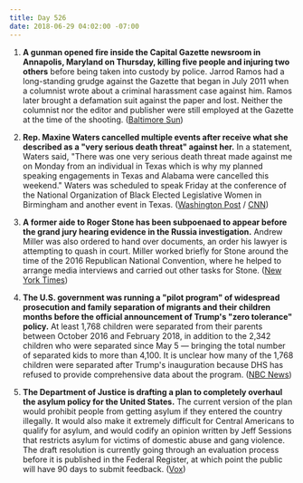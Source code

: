 ```yaml
---
title: Day 526
date: 2018-06-29 04:02:00 -07:00
---
```


1. **A gunman opened fire inside the Capital Gazette newsroom in Annapolis, Maryland on Thursday, killing five people and injuring two others** before being taken into custody by police. Jarrod Ramos had a long-standing grudge against the Gazette that began in July 2011 when a columnist wrote about a criminal harassment case against him. Ramos later brought a defamation suit against the paper and lost. Neither the columnist nor the editor and publisher were still employed at the Gazette at the time of the shooting. ([Baltimore Sun](http://www.baltimoresun.com/news/maryland/crime/bs-md-gazette-shooting-20180628-story.html))

2. **Rep. Maxine Waters cancelled multiple events after receive what she described as a "very serious death threat" against her.** In a statement, Waters said, "There was one very serious death threat made against me on Monday from an individual in Texas which is why my planned speaking engagements in Texas and Alabama were cancelled this weekend." Waters was scheduled to speak Friday at the conference of the National Organization of Black Elected Legislative Women in Birmingham and another event in Texas. ([Washington Post](https://www.washingtonpost.com/politics/rep-maxine-waters-cancels-events-due-to-very-serious-death-threat/2018/06/28/b5aca1c0-7b1c-11e8-80be-6d32e182a3bc_story.html?noredirect=on&utm_term=.ba23a0a09fdb) / [CNN](https://www.cnn.com/2018/06/28/politics/maxine-waters-threatened/index.html))

3. **A former aide to Roger Stone has been subpoenaed to appear before the grand jury hearing evidence in the Russia investigation.** Andrew Miller was also ordered to hand over documents, an order his lawyer is attempting to quash in court. Miller worked briefly for Stone around the time of the 2016 Republican National Convention, where he helped to arrange media interviews and carried out other tasks for Stone. ([New York Times](https://www.nytimes.com/2018/06/28/us/politics/roger-stone-andrew-miller-subpoenaed-trump.html))

4. **The U.S. government was running a "pilot program" of widespread prosecution and family separation of migrants and their children months before the official announcement of Trump's "zero tolerance" policy.** At least 1,768 children were separated from their parents between October 2016 and February 2018, in addition to the 2,342 children who were separated since May 5 — bringing the total number of separated kids to more than 4,100. It is unclear how many of the 1,768 children were separated after Trump's inauguration because DHS has refused to provide comprehensive data about the program. ([NBC News](https://www.nbcnews.com/storyline/immigration-border-crisis/trump-admin-ran-pilot-program-separating-migrant-families-2017-n887616))

5. **The Department of Justice is drafting a plan to completely overhaul the asylum policy for the United States.** The current version of the plan would prohibit people from getting asylum if they entered the country illegally. It would also make it extremely difficult for Central Americans to qualify for asylum, and would codify an opinion written by Jeff Sessions that restricts asylum for victims of domestic abuse and gang violence. The draft resolution is currently going through an evaluation process before it is published in the Federal Register, at which point the public will have 90 days to submit feedback. ([Vox](https://www.vox.com/policy-and-politics/2018/6/29/17514590/asylum-illegal-central-american-immigration-trump))